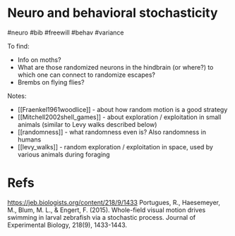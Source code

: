 # Neuro and behavioral stochasticity

#neuro #bib #freewill #behav #variance

To find:
* Info on moths?
* What are those randomized neurons in the hindbrain (or where?) to which one can connect to randomize escapes?
* Brembs on flying flies?

Notes:
* [[Fraenkel1961woodlice]] - about how random motion is a good strategy
* [[Mitchell2002shell_games]] - about exploration / exploitation in small animals (similar to Levy walks described below)
* [[randomness]] - what randomness even is? Also randomness in humans
* [[levy_walks]] - random exploration / exploitation in space, used by various animals during foraging

# Refs

https://jeb.biologists.org/content/218/9/1433
Portugues, R., Haesemeyer, M., Blum, M. L., & Engert, F. (2015). Whole-field visual motion drives swimming in larval zebrafish via a stochastic process. Journal of Experimental Biology, 218(9), 1433-1443.